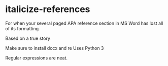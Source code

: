 # italicize-references
For when your several paged APA reference section in MS Word has lost all of its formatting


Based on a true story

Make sure to install docx and re
Uses Python 3


Regular expressions are neat.
